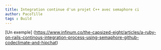 ```yaml
---
title: Integration continue d'un projet C++ avec semaphore ci
author: PacoTille
tags : Build
---
```




[Un exemple] (https://www.infinum.co/the-capsized-eight/articles/a-ruby-on-rails-continous-integration-process-using-semaphore-github-codeclimate-and-hipchat)